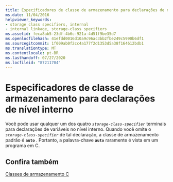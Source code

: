 ```yaml
---
title: Especificadores de classe de armazenamento para declarações de nível interno
ms.date: 11/04/2016
helpviewer_keywords:
- storage class specifiers, internal
- internal linkage, storage-class specifiers
ms.assetid: feca8ab5-23df-4b6c-921a-4d51f9be35d7
ms.openlocfilehash: 41efdd0016d10a9c96ac3bb2fbe249c5990b6df1
ms.sourcegitcommit: 1f009ab0f2cc4a177f2d1353d5a38f164612bdb1
ms.translationtype: MT
ms.contentlocale: pt-BR
ms.lasthandoff: 07/27/2020
ms.locfileid: "87211704"
---
```

# <a name="storage-class-specifiers-for-internal-level-declarations"></a>Especificadores de classe de armazenamento para declarações de nível interno

Você pode usar qualquer um dos quatro *`storage-class-specifier`* terminais para declarações de variáveis no nível interno. Quando você omite o *`storage-class-specifier`* de tal declaração, a classe de armazenamento padrão é **`auto`** . Portanto, a palavra-chave **`auto`** raramente é vista em um programa em C.

## <a name="see-also"></a>Confira também

[Classes de armazenamento C](../c-language/c-storage-classes.md)
